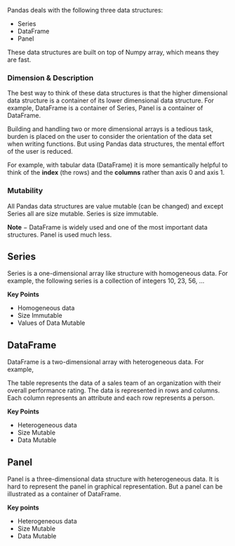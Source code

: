 Pandas deals with the following three data structures:
* Series
* DataFrame
* Panel

These data structures are built on top of Numpy array, which means they are fast.

### Dimension & Description

The best way to think of these data structures is that the higher dimensional data structure is a container of its lower dimensional data structure. For example, DataFrame is a container of Series, Panel is a container of DataFrame.

Building and handling two or more dimensional arrays is a tedious task, burden is placed on the user to consider the orientation of the data set when writing functions. But using Pandas data structures, the mental effort of the user is reduced.

For example, with tabular data (DataFrame) it is more semantically helpful to think of the **index** (the rows) and the **columns** rather than axis 0 and axis 1.

### Mutability

All Pandas data structures are value mutable (can be changed) and except Series all are size mutable. Series is size immutable.

**Note** − DataFrame is widely used and one of the most important data structures. Panel is used much less.

## Series

Series is a one-dimensional array like structure with homogeneous data. For example, the following series is a collection of integers 10, 23, 56, …

**Key Points**

* Homogeneous data
* Size Immutable
* Values of Data Mutable

## DataFrame

DataFrame is a two-dimensional array with heterogeneous data. For example,

The table represents the data of a sales team of an organization with their overall performance rating. The data is represented in rows and columns. Each column represents an attribute and each row represents a person.

**Key Points**

* Heterogeneous data
* Size Mutable
* Data Mutable

## Panel

Panel is a three-dimensional data structure with heterogeneous data. It is hard to represent the panel in graphical representation. But a panel can be illustrated as a container of DataFrame.

**Key points**

* Heterogeneous data
* Size Mutable
* Data Mutable



